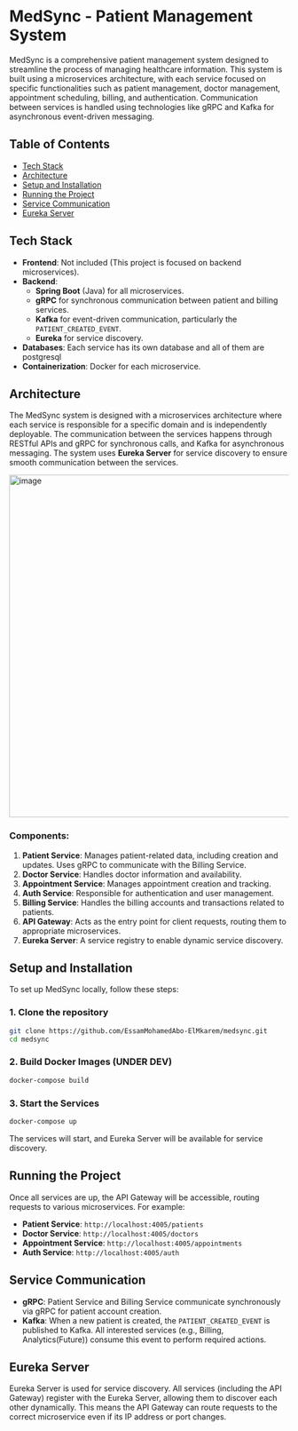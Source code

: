# MedSync - Patient Management System

MedSync is a comprehensive patient management system designed to streamline the process of managing healthcare information. This system is built using a microservices architecture, with each service focused on specific functionalities such as patient management, doctor management, appointment scheduling, billing, and authentication. Communication between services is handled using technologies like gRPC and Kafka for asynchronous event-driven messaging.

## Table of Contents

- [Tech Stack](#tech-stack)
- [Architecture](#architecture)
- [Setup and Installation](#setup-and-installation)
- [Running the Project](#running-the-project)
- [Service Communication](#service-communication)
- [Eureka Server](#eureka-server)

## Tech Stack

- **Frontend**: Not included (This project is focused on backend microservices).
- **Backend**:
  - **Spring Boot** (Java) for all microservices.
  - **gRPC** for synchronous communication between patient and billing services.
  - **Kafka** for event-driven communication, particularly the `PATIENT_CREATED_EVENT`.
  - **Eureka** for service discovery.
- **Databases**: Each service has its own database and all of them are postgresql
- **Containerization**: Docker for each microservice.

## Architecture

The MedSync system is designed with a microservices architecture where each service is responsible for a specific domain and is independently deployable. The communication between the services happens through RESTful APIs and gRPC for synchronous calls, and Kafka for asynchronous messaging. The system uses **Eureka Server** for service discovery to ensure smooth communication between the services.

<img width="617" alt="image" src="https://github.com/user-attachments/assets/7c504cb8-2dda-45f6-bc35-a9a859e3f811" />

### Components:

1. **Patient Service**: Manages patient-related data, including creation and updates. Uses gRPC to communicate with the Billing Service.
2. **Doctor Service**: Handles doctor information and availability.
3. **Appointment Service**: Manages appointment creation and tracking.
4. **Auth Service**: Responsible for authentication and user management.
5. **Billing Service**: Handles the billing accounts and transactions related to patients.
6. **API Gateway**: Acts as the entry point for client requests, routing them to appropriate microservices.
7. **Eureka Server**: A service registry to enable dynamic service discovery.

## Setup and Installation

To set up MedSync locally, follow these steps:

### 1. Clone the repository
```bash
git clone https://github.com/EssamMohamedAbo-ElMkarem/medsync.git
cd medsync
```

### 2. Build Docker Images (UNDER DEV)
```bash
docker-compose build
```

### 3. Start the Services
```bash
docker-compose up
```

The services will start, and Eureka Server will be available for service discovery.

## Running the Project

Once all services are up, the API Gateway will be accessible, routing requests to various microservices. For example:

- **Patient Service**: `http://localhost:4005/patients`
- **Doctor Service**: `http://localhost:4005/doctors`
- **Appointment Service**: `http://localhost:4005/appointments`
- **Auth Service**: `http://localhost:4005/auth`

## Service Communication

- **gRPC**: Patient Service and Billing Service communicate synchronously via gRPC for patient account creation.
- **Kafka**: When a new patient is created, the `PATIENT_CREATED_EVENT` is published to Kafka. All interested services (e.g., Billing, Analytics(Future)) consume this event to perform required actions.

## Eureka Server

Eureka Server is used for service discovery. All services (including the API Gateway) register with the Eureka Server, allowing them to discover each other dynamically. This means the API Gateway can route requests to the correct microservice even if its IP address or port changes.
